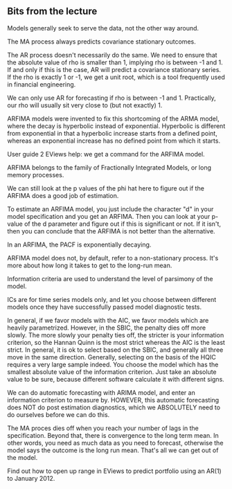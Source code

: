 ## Bits from the lecture

Models generally seek to serve the data, not the other way around.

The MA process always predicts covariance stationary outcomes.

The AR process doesn't necessarily do the same. We need to ensure that the absolute value of rho is smaller than 1,
implying rho is between -1 and 1. If and only if this is the case, AR will predict a covariance stationary series. If
the rho is exactly 1 or -1, we get a unit root, which is a tool frequently used in financial engineering.

We can only use AR for forecasting if rho is between -1 and 1. Practically, our rho will usually sit very close to (but
not exactly) 1.

ARFIMA models were invented to fix this shortcoming of the ARMA model, where the decay is hyperbolic instead of
exponential. Hyperbolic is different from exponential in that a hyperbolic increase starts from a defined point, whereas
an exponential increase has no defined point from which it starts.

User guide 2 EViews help: we get a command for the ARFIMA model.

ARFIMA belongs to the family of Fractionally Integrated Models, or long memory processes.

We can still look at the p values of the phi hat here to figure out if the ARFIMA does a good job of estimation.

To estimate an ARFIMA model, you just include the character "d" in your model specification and you get an ARFIMA. Then
you can look at your p-value of the d parameter and figure out if this is significant or not. If it isn't, then you can
conclude that the ARFIMA is not better than the alternative.

In an ARFIMA, the PACF is exponentially decaying.

ARFIMA model does not, by default, refer to a non-stationary process. It's more about how long it takes to get to the
long-run mean.

Information criteria are used to understand the level of parsimony of the model.

ICs are for time series models only, and let you choose between different models once they have successfully passed
model diagnostic tests.

In general, if we favor models with the AIC, we favor models which are heavily parametrized. However, in the SBIC, the
penalty dies off more slowly. The more slowly your penalty ties off, the stricter is your information criterion, so the
Hannan Quinn is the most strict whereas the AIC is the least strict. In general, it is ok to select based on the SBIC,
and generally all three move in the same direction. Generally, selecting on the basis of the HQIC requires a very large
sample indeed. You choose the model which has the smallest absolute value of the information criterion. Just take an
absolute value to be sure, because different software calculate it with different signs.

We can do automatic forecasting with ARIMA model, and enter an information criterion to measure by. HOWEVER, this
automatic forecasting does NOT do post estimation diagnostics, which we ABSOLUTELY need to do ourselves before we can do
this.

The MA proces dies off when you reach your number of lags in the specification. Beyond that, there is convergence to the
long term mean. In other words, you need as much data as you need to forecast, otherwise the model says the outcome is
the long run mean. That's all we can get out of the model. 

Find out how to open up range in EViews to predict portfolio using an AR(1) to January 2012.